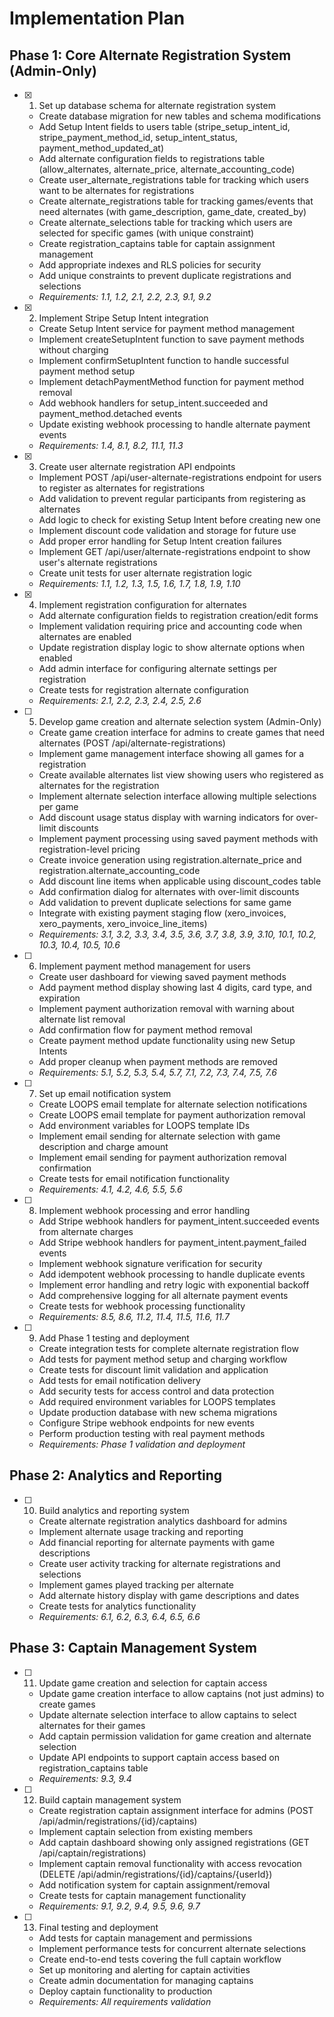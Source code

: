 # Implementation Plan

## Phase 1: Core Alternate Registration System (Admin-Only)

- [x] 1. Set up database schema for alternate registration system
  - Create database migration for new tables and schema modifications
  - Add Setup Intent fields to users table (stripe_setup_intent_id, stripe_payment_method_id, setup_intent_status, payment_method_updated_at)
  - Add alternate configuration fields to registrations table (allow_alternates, alternate_price, alternate_accounting_code)
  - Create user_alternate_registrations table for tracking which users want to be alternates for registrations
  - Create alternate_registrations table for tracking games/events that need alternates (with game_description, game_date, created_by)
  - Create alternate_selections table for tracking which users are selected for specific games (with unique constraint)
  - Create registration_captains table for captain assignment management
  - Add appropriate indexes and RLS policies for security
  - Add unique constraints to prevent duplicate registrations and selections
  - _Requirements: 1.1, 1.2, 2.1, 2.2, 2.3, 9.1, 9.2_

- [x] 2. Implement Stripe Setup Intent integration
  - Create Setup Intent service for payment method management
  - Implement createSetupIntent function to save payment methods without charging
  - Implement confirmSetupIntent function to handle successful payment method setup
  - Implement detachPaymentMethod function for payment method removal
  - Add webhook handlers for setup_intent.succeeded and payment_method.detached events
  - Update existing webhook processing to handle alternate payment events
  - _Requirements: 1.4, 8.1, 8.2, 11.1, 11.3_

- [x] 3. Create user alternate registration API endpoints
  - Implement POST /api/user-alternate-registrations endpoint for users to register as alternates for registrations
  - Add validation to prevent regular participants from registering as alternates
  - Add logic to check for existing Setup Intent before creating new one
  - Implement discount code validation and storage for future use
  - Add proper error handling for Setup Intent creation failures
  - Implement GET /api/user/alternate-registrations endpoint to show user's alternate registrations
  - Create unit tests for user alternate registration logic
  - _Requirements: 1.1, 1.2, 1.3, 1.5, 1.6, 1.7, 1.8, 1.9, 1.10_

- [x] 4. Implement registration configuration for alternates
  - Add alternate configuration fields to registration creation/edit forms
  - Implement validation requiring price and accounting code when alternates are enabled
  - Update registration display logic to show alternate options when enabled
  - Add admin interface for configuring alternate settings per registration
  - Create tests for registration alternate configuration
  - _Requirements: 2.1, 2.2, 2.3, 2.4, 2.5, 2.6_

- [ ] 5. Develop game creation and alternate selection system (Admin-Only)
  - Create game creation interface for admins to create games that need alternates (POST /api/alternate-registrations)
  - Implement game management interface showing all games for a registration
  - Create available alternates list view showing users who registered as alternates for the registration
  - Implement alternate selection interface allowing multiple selections per game
  - Add discount usage status display with warning indicators for over-limit discounts
  - Implement payment processing using saved payment methods with registration-level pricing
  - Create invoice generation using registration.alternate_price and registration.alternate_accounting_code
  - Add discount line items when applicable using discount_codes table
  - Add confirmation dialog for alternates with over-limit discounts
  - Add validation to prevent duplicate selections for same game
  - Integrate with existing payment staging flow (xero_invoices, xero_payments, xero_invoice_line_items)
  - _Requirements: 3.1, 3.2, 3.3, 3.4, 3.5, 3.6, 3.7, 3.8, 3.9, 3.10, 10.1, 10.2, 10.3, 10.4, 10.5, 10.6_

- [ ] 6. Implement payment method management for users
  - Create user dashboard for viewing saved payment methods
  - Add payment method display showing last 4 digits, card type, and expiration
  - Implement payment authorization removal with warning about alternate list removal
  - Add confirmation flow for payment method removal
  - Create payment method update functionality using new Setup Intents
  - Add proper cleanup when payment methods are removed
  - _Requirements: 5.1, 5.2, 5.3, 5.4, 5.7, 7.1, 7.2, 7.3, 7.4, 7.5, 7.6_

- [ ] 7. Set up email notification system
  - Create LOOPS email template for alternate selection notifications
  - Create LOOPS email template for payment authorization removal
  - Add environment variables for LOOPS template IDs
  - Implement email sending for alternate selection with game description and charge amount
  - Implement email sending for payment authorization removal confirmation
  - Create tests for email notification functionality
  - _Requirements: 4.1, 4.2, 4.6, 5.5, 5.6_

- [ ] 8. Implement webhook processing and error handling
  - Add Stripe webhook handlers for payment_intent.succeeded events from alternate charges
  - Add Stripe webhook handlers for payment_intent.payment_failed events
  - Implement webhook signature verification for security
  - Add idempotent webhook processing to handle duplicate events
  - Implement error handling and retry logic with exponential backoff
  - Add comprehensive logging for all alternate payment events
  - Create tests for webhook processing functionality
  - _Requirements: 8.5, 8.6, 11.2, 11.4, 11.5, 11.6, 11.7_

- [ ] 9. Add Phase 1 testing and deployment
  - Create integration tests for complete alternate registration flow
  - Add tests for payment method setup and charging workflow
  - Create tests for discount limit validation and application
  - Add tests for email notification delivery
  - Add security tests for access control and data protection
  - Add required environment variables for LOOPS templates
  - Update production database with new schema migrations
  - Configure Stripe webhook endpoints for new events
  - Perform production testing with real payment methods
  - _Requirements: Phase 1 validation and deployment_

## Phase 2: Analytics and Reporting

- [ ] 10. Build analytics and reporting system
  - Create alternate registration analytics dashboard for admins
  - Implement alternate usage tracking and reporting
  - Add financial reporting for alternate payments with game descriptions
  - Create user activity tracking for alternate registrations and selections
  - Implement games played tracking per alternate
  - Add alternate history display with game descriptions and dates
  - Create tests for analytics functionality
  - _Requirements: 6.1, 6.2, 6.3, 6.4, 6.5, 6.6_

## Phase 3: Captain Management System

- [ ] 11. Update game creation and selection for captain access
  - Update game creation interface to allow captains (not just admins) to create games
  - Update alternate selection interface to allow captains to select alternates for their games
  - Add captain permission validation for game creation and alternate selection
  - Update API endpoints to support captain access based on registration_captains table
  - _Requirements: 9.3, 9.4_

- [ ] 12. Build captain management system
  - Create registration captain assignment interface for admins (POST /api/admin/registrations/{id}/captains)
  - Implement captain selection from existing members
  - Add captain dashboard showing only assigned registrations (GET /api/captain/registrations)
  - Implement captain removal functionality with access revocation (DELETE /api/admin/registrations/{id}/captains/{userId})
  - Add notification system for captain assignment/removal
  - Create tests for captain management functionality
  - _Requirements: 9.1, 9.2, 9.4, 9.5, 9.6, 9.7_

- [ ] 13. Final testing and deployment
  - Add tests for captain management and permissions
  - Implement performance tests for concurrent alternate selections
  - Create end-to-end tests covering the full captain workflow
  - Set up monitoring and alerting for captain activities
  - Create admin documentation for managing captains
  - Deploy captain functionality to production
  - _Requirements: All requirements validation_
